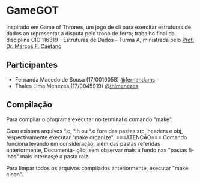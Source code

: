 # GameGOT

Inspirado em Game of Thrones, um jogo de cli para exercitar estruturas de dados ao representar a disputa pelo trono de ferro; trabalho final da disciplina CIC 116319 - Estruturas de Dados - Turma A, ministrada pelo [Prof. Dr. Marcos F. Caetano](https://github.com/mfcaetano)

## Participantes
 - Fernanda Macedo de Sousa (17/0010058) [@fernandams](https://github.com/fernandams)
 - Thales Lima Menezes (17/0045919) [@thlmenezes](https://github.com/thlmenezes)

## Compilação

Para compilar o programa executar no terminal
o comando "make".

Caso existam arquivos *.c, *.h ou *.o fora 
das pastas src, headers e obj, respectivamente
executar "make organize".
===ATENÇÃO===
Comando funciona levando em consideração, além
das pastas referidas anteriormente, Documenta-
ção, sem observar mais a fundo nas "pastas fi-
lhas" mais internas;e a pasta raiz.

Para limpar todos os arquivos compilados
anteriormente, executar "make clean".
